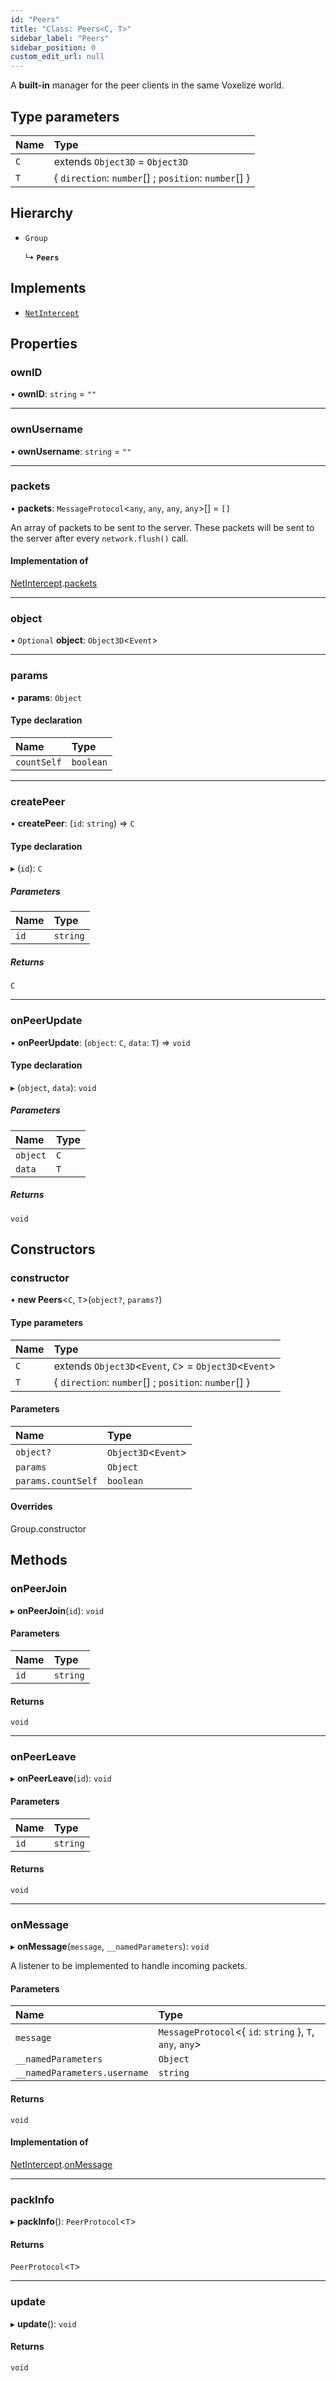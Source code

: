 ```yaml
---
id: "Peers"
title: "Class: Peers<C, T>"
sidebar_label: "Peers"
sidebar_position: 0
custom_edit_url: null
---
```


A **built-in** manager for the peer clients in the same Voxelize world.

## Type parameters

| Name | Type |
| :------ | :------ |
| `C` | extends `Object3D` = `Object3D` |
| `T` | { `direction`: `number`[] ; `position`: `number`[]  } |

## Hierarchy

- `Group`

  ↳ **`Peers`**

## Implements

- [`NetIntercept`](../interfaces/NetIntercept.md)

## Properties

### ownID

• **ownID**: `string` = `""`

___

### ownUsername

• **ownUsername**: `string` = `""`

___

### packets

• **packets**: `MessageProtocol`<`any`, `any`, `any`, `any`\>[] = `[]`

An array of packets to be sent to the server. These packets will be
sent to the server after every `network.flush()` call.

#### Implementation of

[NetIntercept](../interfaces/NetIntercept.md).[packets](../interfaces/NetIntercept.md#packets-394)

___

### object

• `Optional` **object**: `Object3D`<`Event`\>

___

### params

• **params**: `Object`

#### Type declaration

| Name | Type |
| :------ | :------ |
| `countSelf` | `boolean` |

___

### createPeer

• **createPeer**: (`id`: `string`) => `C`

#### Type declaration

▸ (`id`): `C`

##### Parameters

| Name | Type |
| :------ | :------ |
| `id` | `string` |

##### Returns

`C`

___

### onPeerUpdate

• **onPeerUpdate**: (`object`: `C`, `data`: `T`) => `void`

#### Type declaration

▸ (`object`, `data`): `void`

##### Parameters

| Name | Type |
| :------ | :------ |
| `object` | `C` |
| `data` | `T` |

##### Returns

`void`

## Constructors

### constructor

• **new Peers**<`C`, `T`\>(`object?`, `params?`)

#### Type parameters

| Name | Type |
| :------ | :------ |
| `C` | extends `Object3D`<`Event`, `C`\> = `Object3D`<`Event`\> |
| `T` | { `direction`: `number`[] ; `position`: `number`[]  } |

#### Parameters

| Name | Type |
| :------ | :------ |
| `object?` | `Object3D`<`Event`\> |
| `params` | `Object` |
| `params.countSelf` | `boolean` |

#### Overrides

Group.constructor

## Methods

### onPeerJoin

▸ **onPeerJoin**(`id`): `void`

#### Parameters

| Name | Type |
| :------ | :------ |
| `id` | `string` |

#### Returns

`void`

___

### onPeerLeave

▸ **onPeerLeave**(`id`): `void`

#### Parameters

| Name | Type |
| :------ | :------ |
| `id` | `string` |

#### Returns

`void`

___

### onMessage

▸ **onMessage**(`message`, `__namedParameters`): `void`

A listener to be implemented to handle incoming packets.

#### Parameters

| Name | Type |
| :------ | :------ |
| `message` | `MessageProtocol`<{ `id`: `string`  }, `T`, `any`, `any`\> |
| `__namedParameters` | `Object` |
| `__namedParameters.username` | `string` |

#### Returns

`void`

#### Implementation of

[NetIntercept](../interfaces/NetIntercept.md).[onMessage](../interfaces/NetIntercept.md#onmessage-394)

___

### packInfo

▸ **packInfo**(): `PeerProtocol`<`T`\>

#### Returns

`PeerProtocol`<`T`\>

___

### update

▸ **update**(): `void`

#### Returns

`void`
